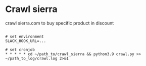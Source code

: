 # Crawl sierra


crawl sierra.com to buy specific product in discount


```

# set environment
SLACK_HOOK_URL=...

# set cronjob
* * * * * cd ~/path_to/crawl_sierra && python3.9 crawl.py >> ~/path_to_log/crawl.log 2>&1
```
